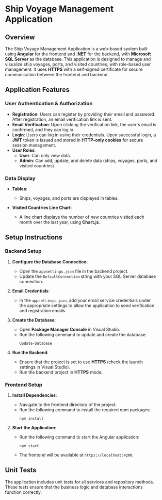 # Ship Voyage Management Application

## Overview

The Ship Voyage Management Application is a web-based system built using **Angular** for the frontend and **.NET** for the backend, with **Microsoft SQL Server** as the database. This application is designed to manage and visualize ship voyages, ports, and visited countries, with role-based user management. It uses **HTTPS** with a self-signed certificate for secure communication between the frontend and backend.

## Application Features

### User Authentication & Authorization

- **Registration**: Users can register by providing their email and password. After registration, an email verification link is sent.
- **Email Verification**: Upon clicking the verification link, the user's email is confirmed, and they can log in.
- **Login**: Users can log in using their credentials. Upon successful login, a **JWT** token is issued and stored in **HTTP-only cookies** for secure session management.
- **User Roles**:
  - **User**: Can only view data.
  - **Admin**: Can add, update, and delete data (ships, voyages, ports, and visited countries).

### Data Display

- **Tables**: 
  - Ships, voyages, and ports are displayed in tables.
  
- **Visited Countries Line Chart**:
  - A line chart displays the number of new countries visited each month over the last year, using **Chart.js**.

## Setup Instructions

### Backend Setup

1. **Configure the Database Connection**:
   - Open the `appsettings.json` file in the backend project.
   - Update the `DefaultConnection` string with your SQL Server database connection.

2. **Email Credentials**:
   - In the `appsettings.json`, add your email service credentials under the appropriate settings to allow the application to send verification and registration emails.

3. **Create the Database**:
   - Open **Package Manager Console** in Visual Studio.
   - Run the following command to update and create the database:
     ```
     Update-Database
     ```

4. **Run the Backend**:
   - Ensure that the project is set to use **HTTPS** (check the launch settings in Visual Studio).
   - Run the backend project in **HTTPS** mode.

### Frontend Setup

1. **Install Dependencies**:
   - Navigate to the frontend directory of the project.
   - Run the following command to install the required npm packages:
     ```
     npm install
     ```

2. **Start the Application**:
   - Run the following command to start the Angular application:
     ```
     npm start
     ```

   - The frontend will be available at `https://localhost:4200`.

## Unit Tests

The application includes unit tests for all services and repository methods. These tests ensure that the business logic and database interactions function correctly.

